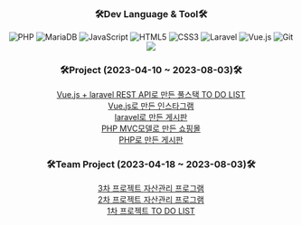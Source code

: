 <h3 align="center"><b>🛠Dev Language & Tool🛠</b></h3>
<p align="center">
<img alt="PHP" src ="https://img.shields.io/badge/PHP-777BB4.svg?&style=flat-square&logo=PHP&logoColor=white"/>
<img alt="MariaDB" src ="https://img.shields.io/badge/MariaDB-003545.svg?&style=flat-square&logo=MariaDB&logoColor=white"/>
<img alt="JavaScript" src="https://img.shields.io/badge/JavaScript-F7DF1E?style=flat-square&logo=javascript&logoColor=black">
<img alt="HTML5" src="https://img.shields.io/badge/HTML5-E34F26?style=flat-square&logo=html5&logoColor=white">
<img alt="CSS3" src="https://img.shields.io/badge/CSS-1572B6?style=flat-square&logo=css3&logoColor=white">
<img alt="Laravel" src="https://img.shields.io/badge/Laravel-FF2D20?style=flat-square&logo=Laravel&logoColor=white">
<img alt="Vue.js" src="https://img.shields.io/badge/Vue.js-4FC08D?style=flat-square&logo=Vue.js&logoColor=white">
<img alt="Git" src="https://img.shields.io/badge/Git-F05032?style=flat-square&logo=Git&logoColor=white">
<img src="https://img.shields.io/badge/Bootstrap-7952B3?style=flat-square&logo=BootstraplogoColor=#FFFFFF"/>
 </p>

<h3 align="center"><b>🛠Project (2023-04-10 ~ 2023-08-03)🛠</b></h3>
<p align="center">
 <a href="https://github.com/EunyoungSin/vue_todolist">Vue.js + laravel REST API로 만든 풀스택 TO DO LIST</a><br>
 <a href="https://github.com/EunyoungSin/PHPFULLSTACK/tree/main/vue/vuestagram">Vue.js로 만든 인스타그램</a><br>
 <a href="https://github.com/EunyoungSin/laravel_board">laravel로 만든 게시판</a><br>
 <a href="https://github.com/EunyoungSin/mini_shop">PHP MVC모델로 만든 쇼핑몰</a><br>
 <a href="https://github.com/EunyoungSin/mini_board">PHP로 만든 게시판</a><br>
</p>

<h3 align="center"><b>🛠Team Project (2023-04-18 ~ 2023-08-03)🛠</b></h3>
<p align="center">
 <a href="https://github.com/PHP-506-Money/3rd_project">3차 프로젝트 자산관리 프로그램</a><br>
 <a href="https://github.com/PHP-506-Money/2nd_project_v2">2차 프로젝트 자산관리 프로그램</a><br>
 <a href="https://github.com/PHP-506-1/PHP_1STPJ">1차 프로젝트 TO DO LIST</a><br>
</p>
